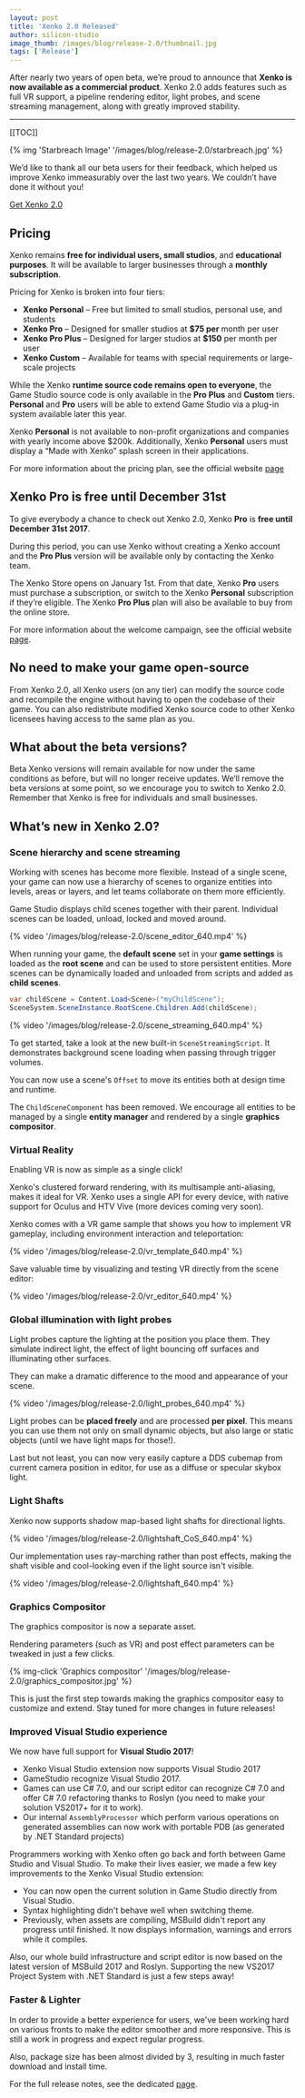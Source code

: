 ```yaml
---
layout: post
title: 'Xenko 2.0 Released'
author: silicon-studio
image_thumb: /images/blog/release-2.0/thumbnail.jpg
tags: ['Release']
---
```


After nearly two years of open beta, we’re proud to announce that **Xenko is now available as a commercial product**. Xenko 2.0 adds features such as full VR support, a pipeline rendering editor, light probes, and scene streaming management, along with greatly improved stability.

---

[[TOC]]

{% img 'Starbreach Image' '/images/blog/release-2.0/starbreach.jpg' %}

We’d like to thank all our beta users for their feedback, which helped us improve Xenko immeasurably over the last two years. We couldn’t have done it without you!

[Get Xenko 2.0](/download)

## Pricing

Xenko remains **free for individual users, small studios**, and **educational purposes**. It will be available to larger businesses through a **monthly subscription**. 

Pricing for Xenko is broken into four tiers:
 
* **Xenko Personal** – Free but limited to small studios, personal use, and students
* **Xenko Pro** – Designed for smaller studios at **$75 per** month per user
* **Xenko Pro Plus** – Designed for larger studios at **$150** per month per user
* **Xenko Custom** – Available for teams with special requirements or large-scale projects

While the Xenko **runtime source code remains open to everyone**, the Game Studio source code is only available in the **Pro Plus** and **Custom** tiers. **Personal** and **Pro** users will be able to extend Game Studio via a plug-in system available later this year.

Xenko **Personal** is not available to non-profit organizations and companies with yearly income above $200k. Additionally, Xenko **Personal** users must display a “Made with Xenko” splash screen in their applications.

For more information about the pricing plan, see the official website [page](/download/)

## Xenko Pro is free until December 31st
To give everybody a chance to check out Xenko 2.0, Xenko **Pro** is **free until December 31st 2017**.

During this period, you can use Xenko without creating a Xenko account and the **Pro Plus** version will be available only by contacting the Xenko team.

The Xenko Store opens on January 1st. From that date, Xenko **Pro** users must purchase a subscription, or switch to the Xenko **Personal** subscription if they’re eligible. The Xenko **Pro Plus** plan will also be available to buy from the online store.

For more information about the welcome campaign, see the official website [page](/download/).

## No need to make your game open-source

From Xenko 2.0, all Xenko users (on any tier) can modify the source code and recompile the engine without having to open the codebase of their game. You can also redistribute modified Xenko source code to other Xenko licensees having access to the same plan as you.

## What about the beta versions?

Beta Xenko versions will remain available for now under the same conditions as before, but will no longer receive updates. We’ll remove the beta versions at some point, so we encourage you to switch to Xenko 2.0. Remember that Xenko is free for individuals and small businesses.

## What’s new in Xenko 2.0?

### Scene hierarchy and scene streaming

Working with scenes has become more flexible. Instead of a single scene, your game can now use a hierarchy of scenes to organize entities into levels, areas or layers, and let teams collaborate on them more efficiently.

Game Studio displays child scenes together with their parent. Individual scenes can be loaded, unload, locked and moved around.

{% video '/images/blog/release-2.0/scene_editor_640.mp4' %}

When running your game, the **default scene** set in your **game settings** is loaded as the **root scene** and can be used to store persistent entities. More scenes can be dynamically loaded and unloaded from scripts and added as **child scenes**.

```csharp
var childScene = Content.Load<Scene>("myChildScene");
SceneSystem.SceneInstance.RootScene.Children.Add(childScene);
```

{% video '/images/blog/release-2.0/scene_streaming_640.mp4' %}

To get started, take a look at the new built-in `SceneStreamingScript`. It demonstrates background scene loading when passing through trigger volumes. 

You can now use a scene's `Offset` to move its entities both at design time and runtime.

The `ChildSceneComponent` has been removed. We encourage all entities to be managed by a single **entity manager** and rendered by a single **graphics compositor**.

### Virtual Reality

Enabling VR is now as simple as a single click!

Xenko's clustered forward rendering, with its multisample anti-aliasing, makes it ideal for VR. Xenko uses a single API for every device, with native support for Oculus and HTV Vive (more devices coming very soon).

Xenko comes with a VR game sample that shows you how to implement VR gameplay, including environment interaction and teleportation:

{% video '/images/blog/release-2.0/vr_template_640.mp4' %}

Save valuable time by visualizing and testing VR directly from the scene editor:

{% video '/images/blog/release-2.0/vr_editor_640.mp4' %}

### Global illumination with light probes

Light probes capture the lighting at the position you place them. They simulate indirect light, the effect of light bouncing off surfaces and illuminating other surfaces.

They can make a dramatic difference to the mood and appearance of your scene.

{% video '/images/blog/release-2.0/light_probes_640.mp4' %}

Light probes can be **placed freely** and are processed **per pixel**. This means you can use them not only on small dynamic objects, but also large or static objects (until we have light maps for those!).

Last but not least, you can now very easily capture a DDS cubemap from current camera position in editor, for use as a diffuse or specular skybox light.

### Light Shafts

Xenko now supports shadow map-based light shafts for directional lights.

{% video '/images/blog/release-2.0/lightshaft_CoS_640.mp4' %}

Our implementation uses ray-marching rather than post effects, making the shaft visible and cool-looking even if the light source isn't visible.

{% video '/images/blog/release-2.0/lightshaft_640.mp4' %}

### Graphics Compositor

The graphics compositor is now a separate asset.

Rendering parameters (such as VR) and post effect parameters can be tweaked in just a few clicks.

{% img-click 'Graphics compositor' '/images/blog/release-2.0/graphics_compositor.jpg' %}

This is just the first step towards making the graphics compositor easy to customize and extend. Stay tuned for more changes in future releases! 

### Improved Visual Studio experience

We now have full support for **Visual Studio 2017**!

* Xenko Visual Studio extension now supports Visual Studio 2017
* GameStudio recognize Visual Studio 2017.
* Games can use C# 7.0, and our script editor can recognize C# 7.0 and offer C# 7.0 refactoring thanks to Roslyn (you need to make your solution VS2017+ for it to work).
* Our internal `AssemblyProcessor` which perform various operations on generated assemblies can now work with portable PDB (as generated by .NET Standard projects)

Programmers working with Xenko often go back and forth between Game Studio and Visual Studio. To make their lives easier, we made a few key improvements to the Xenko Visual Studio extension:

* You can now open the current solution in Game Studio directly from Visual Studio.
* Syntax highlighting didn't behave well when switching theme.
* Previously, when assets are compiling, MSBuild didn't report any progress until finished. It now displays information, warnings and errors while it compiles.

Also, our whole build infrastructure and script editor is now based on the latest version of MSBuild 2017 and Roslyn. Supporting the new VS2017 Project System with .NET Standard is just a few steps away!

### Faster & Lighter

In order to provide a better experience for users, we've been working hard on various fronts to make the editor smoother and more responsive. This is still a work in progress and expect regular progress.

Also, package size has been almost divided by 3, resulting in much faster download and install time.

For the full release notes, see the dedicated [page](http://doc.stride3d.net/2.0/ReleaseNotes/).
